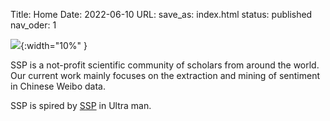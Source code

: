 Title: Home
Date: 2022-06-10
URL:
save_as: index.html
status: published
nav_oder: 1


![]({static}/images/ssplogo.png){:width="10%" }

SSP is a not-profit scientific community of scholars from around the world. Our current work mainly focuses on the extraction and mining of sentiment in Chinese Weibo data.

SSP is spired by [SSP](https://ultra.fandom.com/wiki/SSP_(Something_Search_People)) in Ultra man.